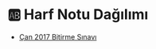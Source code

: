 # 🆎 Harf Notu Dağılımı

<!--Index-->

- [Çan 2017 Bitirme Sınavı](%C3%87an%202017%20Bitirme%20S%C4%B1nav%C4%B1.png)

<!--Index-->
